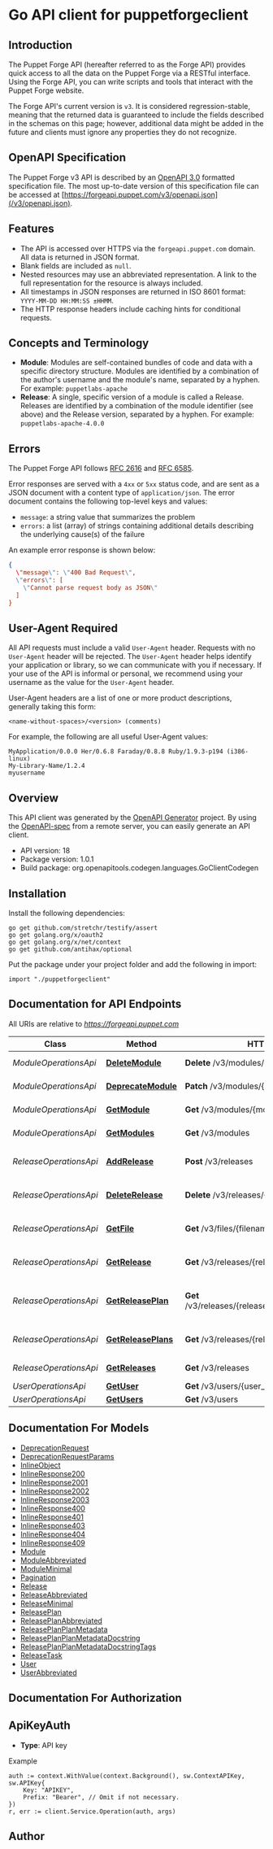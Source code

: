 # Go API client for puppetforgeclient

## Introduction
The Puppet Forge API (hereafter referred to as the Forge API) provides quick access to all the
data on the Puppet Forge via a RESTful interface. Using the Forge API, you can write scripts and
tools that interact with the Puppet Forge website.

The Forge API's current version is `v3`. It is considered regression-stable, meaning that the returned
data is guaranteed to include the fields described in the schemas on this page; however, additional data
might be added in the future and clients must ignore any properties they do not recognize.

## OpenAPI Specification
The Puppet Forge v3 API is described by an
[OpenAPI 3.0](https://github.com/OAI/OpenAPI-Specification/blob/master/versions/3.0.0.md) formatted
specification file. The most up-to-date version of this specification file can be accessed at
[https://forgeapi.puppet.com/v3/openapi.json](/v3/openapi.json).

## Features
* The API is accessed over HTTPS via the `forgeapi.puppet.com` domain. All data is returned in JSON
  format.
* Blank fields are included as `null`.
* Nested resources may use an abbreviated representation. A link to the full representation for the
  resource is always included.
* All timestamps in JSON responses are returned in ISO 8601 format: `YYYY-MM-DD HH:MM:SS ±HHMM`.
* The HTTP response headers include caching hints for conditional requests.

## Concepts and Terminology
* **Module**: Modules are self-contained bundles of code and data with a specific directory structure. Modules are identified by a combination of the author's username and the module's name, separated by a hyphen. For example: `puppetlabs-apache`
* **Release**: A single, specific version of a module is called a Release. Releases are identified by a combination of the module identifier (see above) and the Release version, separated by a hyphen. For example: `puppetlabs-apache-4.0.0`

## Errors
The Puppet Forge API follows [RFC 2616](https://tools.ietf.org/html/rfc2616) and
[RFC 6585](https://tools.ietf.org/html/rfc6585).

Error responses are served with a `4xx` or `5xx` status code, and are sent as a JSON document with a content type
of `application/json`. The error document contains the following top-level keys and values:

  * `message`: a string value that summarizes the problem
  * `errors`: a list (array) of strings containing additional details describing the underlying cause(s) of the
    failure

An example error response is shown below:

```json
{
  \"message\": \"400 Bad Request\",
  \"errors\": [
    \"Cannot parse request body as JSON\"
  ]
}
```

## User-Agent Required
All API requests must include a valid `User-Agent` header. Requests with no `User-Agent` header will
be rejected. The `User-Agent` header helps identify your application or library, so we can communicate
with you if necessary. If your use of the API is informal or personal, we recommend using your username
as the value for the `User-Agent` header.

User-Agent headers are a list of one or more product descriptions, generally taking this form:

```
<name-without-spaces>/<version> (comments)
```

For example, the following are all useful User-Agent values:

```
MyApplication/0.0.0 Her/0.6.8 Faraday/0.8.8 Ruby/1.9.3-p194 (i386-linux)
My-Library-Name/1.2.4
myusername
```


## Overview
This API client was generated by the [OpenAPI Generator](https://openapi-generator.tech) project.  By using the [OpenAPI-spec](https://www.openapis.org/) from a remote server, you can easily generate an API client.

- API version: 18
- Package version: 1.0.1
- Build package: org.openapitools.codegen.languages.GoClientCodegen

## Installation

Install the following dependencies:

```shell
go get github.com/stretchr/testify/assert
go get golang.org/x/oauth2
go get golang.org/x/net/context
go get github.com/antihax/optional
```

Put the package under your project folder and add the following in import:

```golang
import "./puppetforgeclient"
```

## Documentation for API Endpoints

All URIs are relative to *https://forgeapi.puppet.com*

Class | Method | HTTP request | Description
------------ | ------------- | ------------- | -------------
*ModuleOperationsApi* | [**DeleteModule**](docs/ModuleOperationsApi.md#deletemodule) | **Delete** /v3/modules/{module_slug} | Delete module
*ModuleOperationsApi* | [**DeprecateModule**](docs/ModuleOperationsApi.md#deprecatemodule) | **Patch** /v3/modules/{module_slug} | Deprecate module
*ModuleOperationsApi* | [**GetModule**](docs/ModuleOperationsApi.md#getmodule) | **Get** /v3/modules/{module_slug} | Fetch module
*ModuleOperationsApi* | [**GetModules**](docs/ModuleOperationsApi.md#getmodules) | **Get** /v3/modules | List modules
*ReleaseOperationsApi* | [**AddRelease**](docs/ReleaseOperationsApi.md#addrelease) | **Post** /v3/releases | Create module release
*ReleaseOperationsApi* | [**DeleteRelease**](docs/ReleaseOperationsApi.md#deleterelease) | **Delete** /v3/releases/{release_slug} | Delete module release
*ReleaseOperationsApi* | [**GetFile**](docs/ReleaseOperationsApi.md#getfile) | **Get** /v3/files/{filename} | Download module release
*ReleaseOperationsApi* | [**GetRelease**](docs/ReleaseOperationsApi.md#getrelease) | **Get** /v3/releases/{release_slug} | Fetch module release
*ReleaseOperationsApi* | [**GetReleasePlan**](docs/ReleaseOperationsApi.md#getreleaseplan) | **Get** /v3/releases/{release_slug}/plans/{plan_name} | Fetch module release plan
*ReleaseOperationsApi* | [**GetReleasePlans**](docs/ReleaseOperationsApi.md#getreleaseplans) | **Get** /v3/releases/{release_slug}/plans | List module release plans
*ReleaseOperationsApi* | [**GetReleases**](docs/ReleaseOperationsApi.md#getreleases) | **Get** /v3/releases | List module releases
*UserOperationsApi* | [**GetUser**](docs/UserOperationsApi.md#getuser) | **Get** /v3/users/{user_slug} | Fetch user
*UserOperationsApi* | [**GetUsers**](docs/UserOperationsApi.md#getusers) | **Get** /v3/users | List users


## Documentation For Models

 - [DeprecationRequest](docs/DeprecationRequest.md)
 - [DeprecationRequestParams](docs/DeprecationRequestParams.md)
 - [InlineObject](docs/InlineObject.md)
 - [InlineResponse200](docs/InlineResponse200.md)
 - [InlineResponse2001](docs/InlineResponse2001.md)
 - [InlineResponse2002](docs/InlineResponse2002.md)
 - [InlineResponse2003](docs/InlineResponse2003.md)
 - [InlineResponse400](docs/InlineResponse400.md)
 - [InlineResponse401](docs/InlineResponse401.md)
 - [InlineResponse403](docs/InlineResponse403.md)
 - [InlineResponse404](docs/InlineResponse404.md)
 - [InlineResponse409](docs/InlineResponse409.md)
 - [Module](docs/Module.md)
 - [ModuleAbbreviated](docs/ModuleAbbreviated.md)
 - [ModuleMinimal](docs/ModuleMinimal.md)
 - [Pagination](docs/Pagination.md)
 - [Release](docs/Release.md)
 - [ReleaseAbbreviated](docs/ReleaseAbbreviated.md)
 - [ReleaseMinimal](docs/ReleaseMinimal.md)
 - [ReleasePlan](docs/ReleasePlan.md)
 - [ReleasePlanAbbreviated](docs/ReleasePlanAbbreviated.md)
 - [ReleasePlanPlanMetadata](docs/ReleasePlanPlanMetadata.md)
 - [ReleasePlanPlanMetadataDocstring](docs/ReleasePlanPlanMetadataDocstring.md)
 - [ReleasePlanPlanMetadataDocstringTags](docs/ReleasePlanPlanMetadataDocstringTags.md)
 - [ReleaseTask](docs/ReleaseTask.md)
 - [User](docs/User.md)
 - [UserAbbreviated](docs/UserAbbreviated.md)


## Documentation For Authorization



## ApiKeyAuth

- **Type**: API key

Example

```golang
auth := context.WithValue(context.Background(), sw.ContextAPIKey, sw.APIKey{
    Key: "APIKEY",
    Prefix: "Bearer", // Omit if not necessary.
})
r, err := client.Service.Operation(auth, args)
```



## Author



